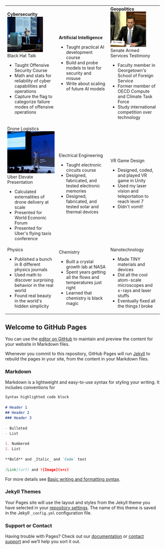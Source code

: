 <table>
<colgroup>
<col width="30%" />
<col width="30%" />
<col width="30%" />
</colgroup>
<tr>
  <td><b>Cybersecurity</b><br>
    <img src="IMG_20210806_195611_641.jpg" alt="Black Hat Talk" width="75%"><br>
    Black Hat Talk
    <ul>
      <li>Taught Offensive Security Course</li>
      <li>Math and stats for reliability of cyber capabilities and operations</li>
      <li>Capture the flag to categorize failure modes of offensive operations</li>
  </td>
  <td><b>Artificial Intelligence</b>
    <ul>
      <li>Taught practical AI development course</li>
      <li>Build and probe models to test for security and misuse</li>
      <li>Write about scaling of future AI models</li>
  </td>
  <td><b>Geopolitics</b><br>
    <img src="IMG_20220503_225601_510.jpg" alt="Senate Armed Services Committee Testimony" width="75%"><br>
    Senate Armed Services Testimony
    <ul>
      <li>Faculty member in Georgetown's School of Foreign Service</li>
      <li>Former member of OECD Compute and Climate Task Force</li>
      <li>Study international competition over technology</li>
    </ul>
  </td>
</tr>
<tr>
<td>Drone Logistics
  <img src="ElevatePics - EnergyEquations - Cropped.jpg" alt="Uber Elevate Presentation" width="100%"><br>
  Uber Elevate Presentation
    <ul>
      <li>Calculated externalities of drone delivery at scale</li>
      <li>Presented for World Econonic Forum</li>
      <li>Presented for Uber's flying taxis conference</li>
    </ul>
</td>
<td>Electrical Engineering
    <ul>
      <li>Taught electronic circuits course</li>
      <li>Designed, fabricated, and tested electronic memories</li>
      <li>Designed, fabricated, and tested solar and thermal devices</li>
    </ul>
  </td>
<td>VR Game Design
    <ul>
      <li>Designed, coded, and played VR game in Unity</li>
      <li>Used my laser vision and teleportation to reach level 7</li>
      <li>Didn't vomit!</li>
    </ul>
</td>
</tr>
<tr>
<td>Physics
    <ul>
      <li>Published a bunch in 8 different physics journals</li>
      <li>Used math to discover surprising behavior in the real world</li>
      <li>Found real beauty in the world's hidden simplicity</li>
    </ul>
</td>
<td>Chemistry
    <ul>
      <li>Built a crystal growth lab at NASA</li>
      <li>Spent years getting all the flows and temperatures just right</li>
      <li>Learned that chemistry is black magic</li>
    </ul>
</td>
<td>Nanotechnology
    <ul>
      <li>Made TINY materials and devices</li>
      <li>Did all the cool atom-scale microscopes and x-rays and laser stuffs</li>
      <li>Eventually fixed all the things I broke</li>
    </ul>
  </td>
</tr>
</table>


## Welcome to GitHub Pages

You can use the [editor on GitHub](https://github.com/drewlohn/drewlohn/edit/gh-pages/index.md) to maintain and preview the content for your website in Markdown files.

Whenever you commit to this repository, GitHub Pages will run [Jekyll](https://jekyllrb.com/) to rebuild the pages in your site, from the content in your Markdown files.

### Markdown

Markdown is a lightweight and easy-to-use syntax for styling your writing. It includes conventions for

```markdown
Syntax highlighted code block

# Header 1
## Header 2
### Header 3

- Bulleted
- List

1. Numbered
2. List

**Bold** and _Italic_ and `Code` text

[Link](url) and ![Image](src)
```

For more details see [Basic writing and formatting syntax](https://docs.github.com/en/github/writing-on-github/getting-started-with-writing-and-formatting-on-github/basic-writing-and-formatting-syntax).

### Jekyll Themes

Your Pages site will use the layout and styles from the Jekyll theme you have selected in your [repository settings](https://github.com/drewlohn/drewlohn/settings/pages). The name of this theme is saved in the Jekyll `_config.yml` configuration file.

### Support or Contact

Having trouble with Pages? Check out our [documentation](https://docs.github.com/categories/github-pages-basics/) or [contact support](https://support.github.com/contact) and we’ll help you sort it out.
